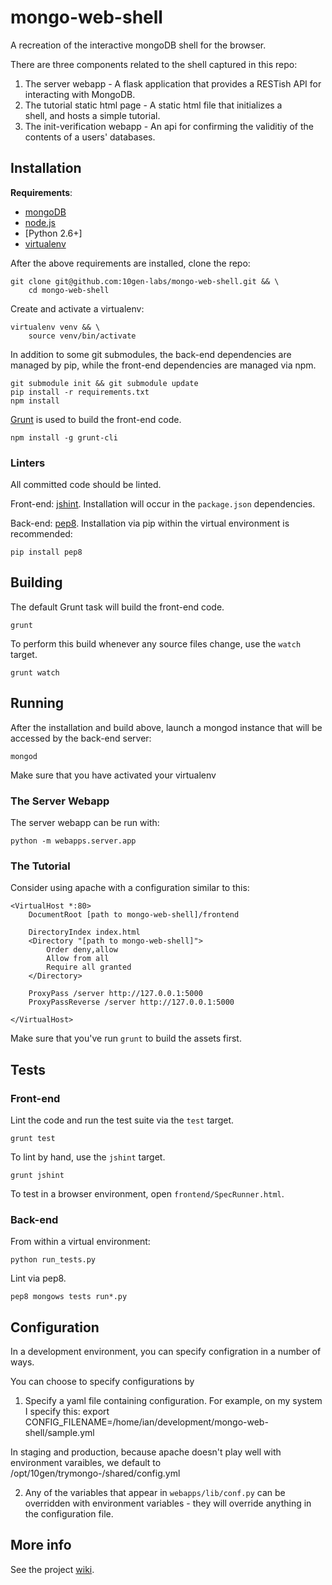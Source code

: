 mongo-web-shell
===============
A recreation of the interactive mongoDB shell for the browser.

There are three components related to the shell captured in this repo:

1. The server webapp - A flask application that provides a RESTish API for \
    interacting with MongoDB.
2. The tutorial static html page - A static html file that initializes a \
    shell, and hosts a simple tutorial.
3. The init-verification webapp - An api for confirming the validitiy of the \
    contents of a users' databases.


Installation
------------
__Requirements__:

* [mongoDB][mongoDB install]
* [node.js][]
* [Python 2.6+]
* [virtualenv][]

After the above requirements are installed, clone the repo:

    git clone git@github.com:10gen-labs/mongo-web-shell.git && \
        cd mongo-web-shell

Create and activate a virtualenv:

    virtualenv venv && \
        source venv/bin/activate

In addition to some git submodules, the back-end dependencies are managed by
pip, while the front-end dependencies are managed via npm.

    git submodule init && git submodule update
    pip install -r requirements.txt
    npm install

[Grunt][] is used to build the front-end code.

    npm install -g grunt-cli

### Linters
All committed code should be linted.

Front-end: [jshint][]. Installation will occur in the `package.json`
dependencies.

Back-end: [pep8][]. Installation via pip within the virtual environment is
recommended:

    pip install pep8

Building
--------
The default Grunt task will build the front-end code.

    grunt

To perform this build whenever any source files change, use the `watch` target.

    grunt watch

Running
-------
After the installation and build above, launch a mongod instance that will be
accessed by the back-end server:

    mongod

Make sure that you have activated your virtualenv

### The Server Webapp

The server webapp can be run with:

    python -m webapps.server.app


### The Tutorial

Consider using apache with a configuration similar to this:

    <VirtualHost *:80>
        DocumentRoot [path to mongo-web-shell]/frontend

        DirectoryIndex index.html
        <Directory "[path to mongo-web-shell]">
            Order deny,allow
            Allow from all
            Require all granted
        </Directory>

        ProxyPass /server http://127.0.0.1:5000
        ProxyPassReverse /server http://127.0.0.1:5000

    </VirtualHost>

Make sure that you've run `grunt` to build the assets first.

Tests
-----
### Front-end
Lint the code and run the test suite via the `test` target.

    grunt test

To lint by hand, use the `jshint` target.

    grunt jshint

To test in a browser environment, open `frontend/SpecRunner.html`.

### Back-end
From within a virtual environment:

    python run_tests.py

Lint via pep8.

    pep8 mongows tests run*.py

Configuration
-------------

In a development environment, you can specify configration in a number of ways.

You can choose to specify configurations by

 1. Specify a yaml file containing configuration.  For example, on my system
I specify this:
    export CONFIG_FILENAME=/home/ian/development/mongo-web-shell/sample.yml

In staging and production, because apache doesn't play well with environment
varaibles, we default to /opt/10gen/trymongo-<env>/shared/config.yml

 2. Any of the variables that appear in `webapps/lib/conf.py` can be
 overridden with environment variables - they will override anything in the
 configuration file.

More info
---------
See the project [wiki][].

[wiki-config]: https://github.com/10gen-labs/mongo-web-shell/wiki/Configuration
[Grunt]: http://gruntjs.com/
[jshint]: http://jshint.org/
[mongoDB install]: http://docs.mongodb.org/manual/installation/
[node.js]: http://nodejs.org/
[pep8]: https://github.com/jcrocholl/pep8
[virtualenv]: http://www.virtualenv.org/en/latest/
[wiki]: https://github.com/10gen-labs/mongo-web-shell/wiki
